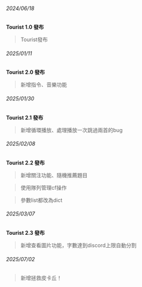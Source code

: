 

###### 2024/06/18
**Tourist 1.0 發布**
> Tourist發布


###### 2025/01/11
**Tourist 2.0 發布**
> 新增指令、音樂功能

###### 2025/01/30
**Tourist 2.1 發布**
> 新增循環播放、處理播放一次跳過兩首的bug

###### 2025/02/08
**Tourist 2.2 發布**
> 新增關注功能、隨機推薦題目

> 使用隊列管理cf操作

> 參數list都改為dict

###### 2025/03/07
**Tourist 2.3 發布**
> 新增查看圖片功能，字數達到discord上限自動分割

###### 2025/07/02
> 新增拯救皮卡丘！
